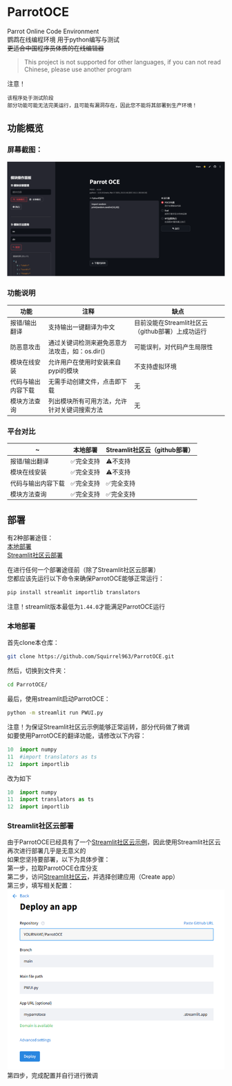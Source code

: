 # ParrotOCE
Parrot Online Code Environment  
鹦鹉在线编程环境  用于python编写与测试  
~~更适合中国程序员体质的在线编辑器~~

>This project is not supported for other languages, if you can not read Chinese, please use another program  

注意！
```
该程序处于测试阶段
部分功能可能无法完美运行，且可能有漏洞存在，因此您不能将其部署到生产环境！
```

## 功能概览
### 屏幕截图：
![ui](ui.png)
### 功能说明
|功能|注释|缺点|
| ---------- | -----------| -----------|
|报错/输出翻译|支持输出一键翻译为中文|目前没能在Streamlit社区云（github部署）上成功运行|
|防恶意攻击|通过关键词检测来避免恶意方法攻击，如：os.dir()|可能误判，对代码产生局限性|
|模块在线安装|允许用户在使用时安装来自pypi的模块|不支持虚拟环境|
|代码与输出内容下载|无需手动创建文件，点击即下载|无|
|模块方法查询|列出模块所有可用方法，允许针对关键词搜索方法|无|
### 平台对比
|~|本地部署|Streamlit社区云（github部署）|
| ---------- | -----------| -----------|
|报错/输出翻译|✅完全支持|⚠️不支持|
|模块在线安装|✅完全支持|⚠️不支持|
|代码与输出内容下载|✅完全支持|✅完全支持|
|模块方法查询|✅完全支持|✅完全支持|

## 部署
有2种部署途径：  
[本地部署](#本地部署)  
[Streamlit社区云部署](#Streamlit社区云部署)  


在进行任何一个部署途径前（除了Streamlit社区云部署）  
您都应该先运行以下命令来确保ParrotOCE能够正常运行：
```bash
pip install streamlit importlib translators
```
注意！streamlit版本最低为`1.44.0`才能满足ParrotOCE运行




### 本地部署
首先clone本仓库：    
```bash
git clone https://github.com/Squirrel963/ParrotOCE.git
```
然后，切换到文件夹：  
```bash
cd ParrotOCE/
```
最后，使用streamlit启动ParrotOCE：  
```bash
python -m streamlit run PWUI.py
```
注意！为保证Streamlit社区云示例能够正常运转，部分代码做了微调   
如要使用ParrotOCE的翻译功能，请修改以下内容：  
```python
10  import numpy
11  #import translators as ts
12  import importlib
```
改为如下  
```python
10  import numpy
11  import translators as ts
12  import importlib
```
### Streamlit社区云部署
由于ParrotOCE已经具有了一个[Streamlit社区云示例](https://parrotoce.streamlit.app)，因此使用Streamlit社区云再次进行部署几乎是无意义的  
如果您坚持要部署，以下为具体步骤：  
第一步，拉取ParrotOCE仓库分支  
第二步，访问[Streamlit社区云](https://share.streamlit.io/)，并选择创建应用（Create app）  
第三步，填写相关配置：
![build_scc](build_scc.png)  
第四步，完成配置并自行进行微调
